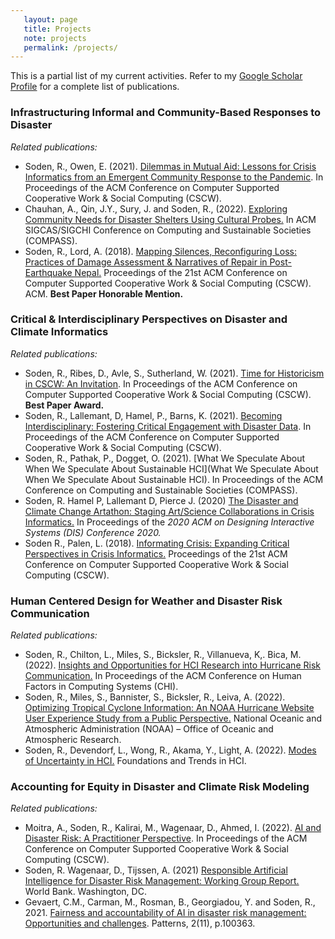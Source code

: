 ```yaml
---
   layout: page
   title: Projects
   note: projects
   permalink: /projects/
---
```


This is a partial list of my current activities. Refer to my [Google Scholar Profile](https://scholar.google.com/citations?user=1vePPCkAAAAJ&hl=en) for a complete list of publications.

### Infrastructuring Informal and Community-Based Responses to Disaster


*Related publications:*
- Soden, R., Owen, E. (2021). [Dilemmas in Mutual Aid: Lessons for Crisis Informatics from an Emergent Community Response to the Pandemic](https://dl.acm.org/doi/abs/10.1145/3479862). In Proceedings of the ACM Conference on Computer Supported Cooperative Work & Social Computing (CSCW).  
- Chauhan, A., Qin, J.Y., Sury, J. and Soden, R., (2022). [Exploring Community Needs for Disaster Shelters Using Cultural Probes.](https://doi.org/10.1145/3530190.3534822) In ACM SIGCAS/SIGCHI Conference on Computing and Sustainable Societies (COMPASS).
- Soden, R., Lord, A. (2018). <a href="http://robertsoden.io/files/soden-lord-nepal-earthquake-mapping-repair.pdf">Mapping Silences, Reconfiguring Loss: Practices of Damage Assessment & Narratives of Repair in Post-Earthquake Nepal.</a> Proceedings of the 21st ACM Conference on Computer Supported Cooperative Work & Social Computing (CSCW). ACM. __Best Paper Honorable Mention.__

### Critical & Interdisciplinary Perspectives on Disaster and Climate Informatics  


*Related publications:*
- Soden, R., Ribes, D., Avle, S., Sutherland, W. (2021). [Time for Historicism in CSCW: An Invitation](https://dl.acm.org/doi/abs/10.1145/3479603). In Proceedings of the ACM Conference on Computer Supported Cooperative Work & Social Computing (CSCW). __Best Paper Award.__
- Soden, R., Lallemant, D, Hamel, P., Barns, K. (2021). [Becoming Interdisciplinary: Fostering Critical Engagement with Disaster Data](https://dl.acm.org/doi/abs/10.1145/3449242). In Proceedings of the ACM Conference on Computer Supported Cooperative Work & Social Computing (CSCW).  
- Soden, R., Pathak, P., Dogget, O. (2021). [What We Speculate About When We Speculate About Sustainable HCI](What We Speculate About When We Speculate About Sustainable HCI). In Proceedings of the ACM Conference on Computing and Sustainable Societies (COMPASS).  
- Soden, R. Hamel P, Lallemant D, Pierce J. (2020) <a href="http://robertsoden.io/files/soden-artathon-cr.pdf">The Disaster and Climate Change Artathon: Staging Art/Science Collaborations in Crisis Informatics.</a> In Proceedings of the _2020 ACM on Designing Interactive Systems (DIS) Conference 2020._  
- Soden R., Palen, L. (2018). <a href="http://robertsoden.io/files/soden-palen-informating-crisis.pdf">Informating Crisis: Expanding Critical Perspectives in Crisis Informatics.</a> Proceedings of the 21st ACM Conference on Computer Supported Cooperative Work & Social Computing (CSCW). 


### Human Centered Design for Weather and Disaster Risk Communication


*Related publications:*
- Soden, R., Chilton, L., Miles, S., Bicksler, R., Villanueva, K,. Bica, M. (2022). [Insights and Opportunities for HCI Research into Hurricane Risk Communication.](https://dl.acm.org/doi/abs/10.1145/3491102.3502101) In Proceedings of the ACM Conference on Human Factors in Computing Systems (CHI).
- Soden, R., Miles, S., Bannister, S., Bicksler, R., Leiva, A. (2022). [Optimizing Tropical Cyclone Information: An NOAA Hurricane Website User Experience Study from a Public Perspective.](https://repository.library.noaa.gov/view/noaa/46457/noaa_46457_DS1.pdf) National Oceanic and Atmospheric Administration (NOAA) – Office of Oceanic and Atmospheric Research.
- Soden, R., Devendorf, L., Wong, R., Akama, Y., Light, A. (2022). [Modes of Uncertainty in HCI.](https://dl.acm.org/doi/fullHtml/10.1145/3501302) Foundations and Trends in HCI.


### Accounting for Equity in Disaster and Climate Risk Modeling

*Related publications:*
- Moitra, A., Soden, R., Kalirai, M., Wagenaar, D., Ahmed, I. (2022). [AI and Disaster Risk: A Practitioner Perspective](https://dl.acm.org/doi/abs/10.1145/3555163). In Proceedings of the ACM Conference on Computer Supported Cooperative Work & Social Computing (CSCW).
- Soden, R. Wagenaar, D., Tijssen, A. (2021) [Responsible Artificial Intelligence for Disaster Risk Management: Working Group Report.]() World Bank. Washington, DC.  
- Gevaert, C.M., Carman, M., Rosman, B., Georgiadou, Y. and Soden, R., 2021. [Fairness and accountability of AI in disaster risk management: Opportunities and challenges](https://www.sciencedirect.com/science/article/pii/S2666389921002257). Patterns, 2(11), p.100363.



 